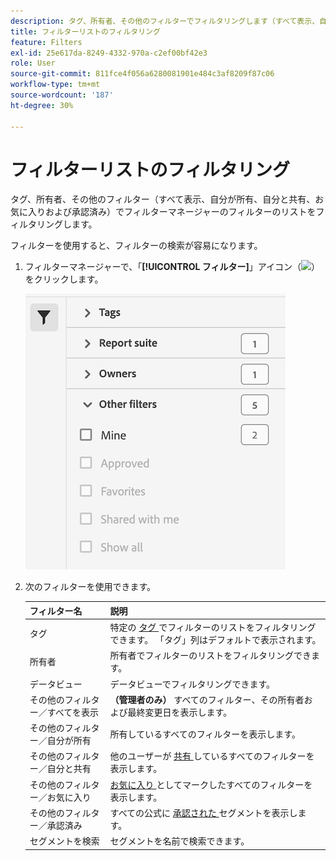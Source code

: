 ```yaml
---
description: タグ、所有者、その他のフィルターでフィルタリングします（すべて表示、自分が所有、自分と共有、お気に入りおよび承認済み）。
title: フィルターリストのフィルタリング
feature: Filters
exl-id: 25e617da-8249-4332-970a-c2ef00bf42e3
role: User
source-git-commit: 811fce4f056a6280081901e484c3af8209f87c06
workflow-type: tm+mt
source-wordcount: '187'
ht-degree: 30%

---
```


# フィルターリストのフィルタリング

タグ、所有者、その他のフィルター（すべて表示、自分が所有、自分と共有、お気に入りおよび承認済み）でフィルターマネージャーのフィルターのリストをフィルタリングします。

フィルターを使用すると、フィルターの検索が容易になります。

1. フィルターマネージャーで、「**[!UICONTROL フィルター]**」アイコン（![](https://spectrum.adobe.com/static/icons/workflow_18/Smock_Filter_18_N.svg)）をクリックします。

   ![ フィルターアイコンと使用可能なフィルターを表示するフィルターマネージャー。](assets/filtering.png)

2. 次のフィルターを使用できます。

   | フィルター名 | 説明 |
   |---|---|
   | タグ | 特定の [ タグ ](/help/components/filters/filters-tag.md) でフィルターのリストをフィルタリングできます。 「タグ」列はデフォルトで表示されます。 |
   | 所有者 | 所有者でフィルターのリストをフィルタリングできます。 |
   | データビュー | データビューでフィルタリングできます。 |
   | その他のフィルター／すべてを表示 | **（管理者のみ）** すべてのフィルター、その所有者および最終変更日を表示します。 |
   | その他のフィルター／自分が所有 | 所有しているすべてのフィルターを表示します。 |
   | その他のフィルター／自分と共有 | 他のユーザーが [ 共有 ](/help/components/filters/filters-share.md) しているすべてのフィルターを表示します。 |
   | その他のフィルター／お気に入り | [ お気に入り ](/help/components/filters/filters-favorite.md) としてマークしたすべてのフィルターを表示します。 |
   | その他のフィルター／承認済み | すべての公式に [ 承認された ](/help/components/filters/filters-approve.md) セグメントを表示します。 |
   | セグメントを検索 | セグメントを名前で検索できます。 |
